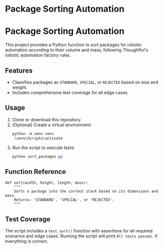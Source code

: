 # Package Sorting Automation
# Package Sorting Automation

This project provides a Python function to sort packages for robotic automation according to their volume and mass, following Thoughtful's robotic automation factory rules.

## Features
- Classifies packages as `STANDARD`, `SPECIAL`, or `REJECTED` based on size and weight.
- Includes comprehensive test coverage for all edge cases.

## Usage

1. Clone or download this repository.
2. (Optional) Create a virtual environment:
   ```powershell
   python -m venv venv
   .\venv\Scripts\activate
   ```
3. Run the script to execute tests:
   ```powershell
   python sort_packages.py
   ```

## Function Reference

```
def sort(width, height, length, mass):
    """
    Sorts a package into the correct stack based on its dimensions and mass.
    Returns: 'STANDARD', 'SPECIAL', or 'REJECTED'.
    """
```

## Test Coverage
The script includes a `test_sort()` function with assertions for all required scenarios and edge cases. Running the script will print `All tests passed.` if everything is correct.

